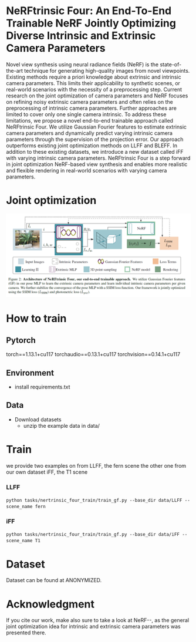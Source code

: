 # NeRFtrinsic Four: An End-To-End Trainable NeRF Jointly Optimizing Diverse Intrinsic and Extrinsic Camera Parameters

Novel view synthesis using neural radiance fields (NeRF) is the state-of-the-art technique for generating high-quality images from novel viewpoints. Existing methods require a priori knowledge about extrinsic and intrinsic camera parameters. This limits their applicability to synthetic scenes, or real-world scenarios with the necessity of a preprocessing step. Current research on the joint optimization of camera parameters and NeRF focuses on refining noisy extrinsic camera parameters and often relies on the preprocessing of intrinsic camera parameters. Further approaches are limited to cover only one single camera intrinsic. To address these limitations, we propose a novel end-to-end trainable approach called NeRFtrinsic Four. We utilize Gaussian Fourier features to estimate extrinsic camera parameters and dynamically predict varying intrinsic camera parameters through the supervision of the projection error. Our approach outperforms existing joint optimization methods on LLFF and BLEFF. In addition to these existing datasets, we introduce a new dataset called iFF with varying intrinsic camera parameters. NeRFtrinsic Four is a step forward in joint optimization NeRF-based view synthesis and enables more realistic and flexible rendering in real-world scenarios with varying camera parameters.

# Joint optimization

![image](figures/approach.png)

# How to train
## Pytorch
torch==1.13.1+cu117
torchaudio==0.13.1+cu117
torchvision==0.14.1+cu117 
## Environment
- install requirements.txt
## Data
- Download datasets
   - unzip the example data in data/
# Train
  we provide two examples on from LLFF, the fern scene the other one from our own dataset iFF, the T1 scene
### LLFF
``python tasks/nertrinsic_four_train/train_gf.py --base_dir data/LLFF --scene_name fern``
### iFF
``python tasks/nertrinsic_four_train/train_gf.py --base_dir data/iFF --scene_name T1``

# Dataset

Dataset can be found at ANONYMIZED.

# Acknowledgment

If you cite our work, make also sure to take a look at NeRF--, as the general joint optimization idea for intrinsic and extrinsic camera parameters was presented there.
